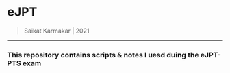 # eJPT 

> Saikat Karmakar | 2021

---

### This repository contains scripts & notes I uesd duing the eJPT-PTS exam